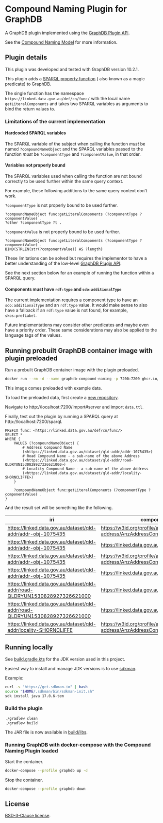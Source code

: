 # Compound Naming Plugin for GraphDB

A GraphDB plugin implemented using
the [GraphDB Plugin API](https://graphdb.ontotext.com/documentation/10.2/plug-in-api.html).

See the [Compound Naming Model](https://linked.data.gov.au/def/cn) for more information.

## Plugin details

This plugin was developed and tested with GraphDB version 10.2.1.

This plugin adds
a [SPARQL property function](https://graphdb.ontotext.com/documentation/10.2/sparql-functions-reference.html#sparql-functions-vs-magic-predicates) (
also known as a magic predicate) to GraphDB.

The single function has the namespace `https://linked.data.gov.au/def/cn/func/` with the local
name `getLiteralComponents` and takes two SPARQL variables as arguments to bind the return values to.

### Limitations of the current implementation

#### Hardcoded SPARQL variables

The SPARQL variable of the subject when calling the function _must_ be named `?compoundNameObject` and the SPARQL variables passed to the function _must_ be `?componentType`
and `?componentValue`, in that order.

#### Variables not properly bound

The SPARQL variables used when calling the function are not bound correctly to be used further within the same query context.

For example, these following additions to the same query context don't work.

`?componentType` is not properly bound to be used further.

```sparql
?compoundNameObject func:getLiteralComponents (?componentType ?componentValue) .
?other ?componentType ?t .
```

`?componentValue` is not properly bound to be used further.

```sparql
?compoundNameObject func:getLiteralComponents (?componentType ?componentValue) .
BIND(STRLEN(str(?componentValue)) AS ?length)
```

These limitations can be solved but requires the implementor to have a better understanding of the low-level [GraphDB Plugin API](https://graphdb.ontotext.com/documentation/10.2/plug-in-api.html).

See the next section below for an example of running the function within a SPARQL query.

#### Components must have `rdf:type` and `sdo:additionalType`

The current implementation requires a component type to have an `sdo:additionalType` and an `rdf:type` value. It would make sense to also have a fallback if an `rdf:type` value is not found, for example, `skos:prefLabel`.

Future implementations may consider other predicates and maybe even have a priority order. These same considerations may also be applied to the language tags of the values.

## Running prebuilt GraphDB container image with plugin preloaded

Run a prebuilt GraphDB container image with the plugin preloaded.

```bash
docker run --rm -d --name graphdb-compound-naming -p 7200:7200 ghcr.io/kurrawong/graphdb-compound-naming
```

This image comes preloaded with example data.

To load the preloaded data, first create a [new repository](http://localhost:7200/repository).

Navigate to http://localhost:7200/import#server and import `data.ttl`.

Finally, test out the plugin by running a SPARQL query at http://localhost:7200/sparql.

```sparql
PREFIX func: <https://linked.data.gov.au/def/cn/func/>
SELECT *
WHERE {
    VALUES (?compoundNameObject) {
        # Address Compound Name
        (<https://linked.data.gov.au/dataset/qld-addr/addr-1075435>)
        # Road Compound Name - a sub-name of the above Address
        (<https://linked.data.gov.au/dataset/qld-addr/road-QLDRYUN1530828927326621000>)
        # Locality Compound Name - a sub-name of the above Address
        (<https://linked.data.gov.au/dataset/qld-addr/locality-SHORNCLIFFE>)
    }

    ?compoundNameObject func:getLiteralComponents (?componentType ?componentValue) .
}
```

And the result set will be something like the following.

| iri                                                                         | componentType                                                             | componentValue |
| --------------------------------------------------------------------------- | ------------------------------------------------------------------------- | -------------- |
| https://linked.data.gov.au/dataset/qld-addr/addr-obj-1075435                | https://w3id.org/profile/anz-address/AnzAddressComponentTypes/numberFirst | 72             |
| https://linked.data.gov.au/dataset/qld-addr/addr-obj-1075435                | https://linked.data.gov.au/def/roads/ct/RoadType                          | ST (Y)         |
| https://linked.data.gov.au/dataset/qld-addr/addr-obj-1075435                | https://w3id.org/profile/anz-address/AnzAddressComponentTypes/locality    | SHORNCLIFFE    |
| https://linked.data.gov.au/dataset/qld-addr/addr-obj-1075435                | https://linked.data.gov.au/def/roads/ct/RoadName                          | Yundah         |
| https://linked.data.gov.au/dataset/qld-addr/road-QLDRYUN1530828927326621000 | https://linked.data.gov.au/def/roads/ct/RoadType                          | ST (Y)         |
| https://linked.data.gov.au/dataset/qld-addr/road-QLDRYUN1530828927326621000 | https://linked.data.gov.au/def/roads/ct/RoadName                          | Yundah         |
| https://linked.data.gov.au/dataset/qld-addr/locality-SHORNCLIFFE            | https://w3id.org/profile/anz-address/AnzAddressComponentTypes/locality    | SHORNCLIFFE    |

## Running locally

See [build.gradle.kts](build.gradle.kts) for the JDK version used in this project.

Easiest way to install and manage JDK versions is to use [sdkman](https://sdkman.io/install).

Example:

```bash
curl -s "https://get.sdkman.io" | bash
source "$HOME/.sdkman/bin/sdkman-init.sh"
sdk install java 17.0.6-tem
```

### Build the plugin

```bash
./gradlew clean
./gradlew build
```

The JAR file is now available in [build/libs](build/libs).

### Running GraphDB with docker-compose with the Compound Naming Plugin loaded

Start the container.

```bash
docker-compose --profile graphdb up -d
```

Stop the container.

```bash
docker-compose --profile graphdb down
```

## License

[BSD-3-Clause license](LICENSE).
